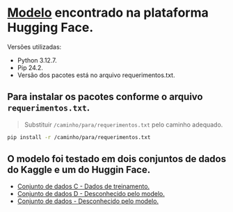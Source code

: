 # [Modelo](https://huggingface.co/Hemg/Indian-sign-language-classification) encontrado na plataforma Hugging Face.

Versões utilizadas:
- Python 3.12.7.
- Pip 24.2.
- Versão dos pacotes está no arquivo requerimentos.txt.

## Para instalar os pacotes conforme o arquivo `requerimentos.txt`.

> Substituir `/caminho/para/requerimentos.txt` pelo caminho adequado.

```bash
pip install -r /caminho/para/requerimentos.txt
```

## O modelo foi testado em dois conjuntos de dados do Kaggle e um do Huggin Face.
- [Conjunto de dados C - Dados de treinamento.](https://www.kaggle.com/datasets/prathumarikeri/indian-sign-language-isl)
- [Conjunto de dados D - Desconhecido pelo modelo.](https://huggingface.co/datasets/akritRihal/Indian_Sign_Language_dataset)
- [Conjunto de dados - Desconhecido pelo modelo.](https://www.kaggle.com/datasets/soumyakushwaha/indian-sign-language-dataset)